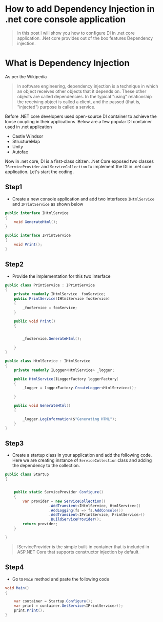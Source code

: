 # How to add Dependency Injection in .net core console application

> In this post I will show you how to configure DI in .net core application. .Net core provides out of the box features Dependency injection.

# What is Dependency Injection

As per the Wikipedia
>In software engineering, dependency injection is a technique in which an object receives other objects that it depends on. These other objects are called dependencies. In the typical "using" relationship the receiving object is called a client, and the passed (that is, "injected") purpose is called a service.

Before .NET core developers used open-source DI container to achieve the loose coupling in their applications. Below are a few popular  DI container used in .net application

- Castle Windsor
- StructureMap 
- Unity
- Autofac

Now in .net core, DI is a first-class citizen. .Net Core exposed two classes `IServiceProvider` and `ServiceCollection` to implement the DI in .net core application.
Let's start the coding.


## Step1
- Create a new console application and add two interfaces `IHtmlService` and `IPrintService` as shown below

```csharp
public interface IHtmlService
{
	void GenerateHtml();
}

public interface IPrintService
{
	void Print();
}
```
## Step2 
- Provide the implementation for this two interface
```csharp
public class PrintService : IPrintService
{
	private readonly IHtmlService _fooService;
	public PrintService(IHtmlService fooService)
	{
		_fooService = fooService;
	}

	public void Print()
	{


		_fooService.GenerateHtml();

	}
}

public class HtmlService : IHtmlService
{
	private readonly ILogger<HtmlService> _logger;

	public HtmlService(ILoggerFactory loggerFactory)
	{
		_logger = loggerFactory.CreateLogger<HtmlService>();

	}

	public void GenerateHtml()
	{

		_logger.LogInformation($"Generating HTML");
	}
}
```
## Step3
- Create a startup class in your application and add the following code. Here we are creating instance of `ServiceCollection` class and adding the dependency to the collection.
```csharp
public class Startup
{


	public static ServiceProvider Configure()
	{
		var provider = new ServiceCollection()
					.AddTransient<IHtmlService, HtmlService>()
					.AddLogging(fs => fs.AddConsole())
					.AddTransient<IPrintService, PrintService>()
					.BuildServiceProvider();
		return provider;
	}

}
```
> IServiceProvider is the simple built-in container that is included in ASP.NET Core that supports constructor injection by default.

## Step4
- Go to `Main` method and paste the following code
```csharp
void Main()
{

	var container = Startup.Configure();
	var print = container.GetService<IPrintService>();
	print.Print();
}
```
<!--stackedit_data:
eyJoaXN0b3J5IjpbMTE1MTQzOTgwNSwtMTg2OTcwMjQ4Myw2Nz
E4MDc0NDAsMjA3NjU3Mjg5XX0=
-->